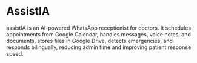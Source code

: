 # AssistIA
assistIA is an AI-powered WhatsApp receptionist for doctors. It schedules appointments from Google Calendar, handles messages, voice notes, and documents, stores files in Google Drive, detects emergencies, and responds bilingually, reducing admin time and improving patient response speed.
